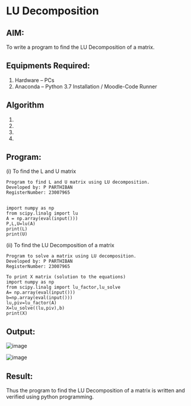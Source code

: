 # LU Decomposition 

## AIM:
To write a program to find the LU Decomposition of a matrix.

## Equipments Required:
1. Hardware – PCs
2. Anaconda – Python 3.7 Installation / Moodle-Code Runner

## Algorithm
1. 
2. 
3. 
4. 

## Program:
(i) To find the L and U matrix
```
Program to find L and U matrix using LU decomposition.
Developed by: P PARTHIBAN
RegisterNumber: 23007965


import numpy as np 
from scipy.linalg import lu
A = np.array(eval(input()))
P,L,U=lu(A)
print(L)
print(U)

```
(ii) To find the LU Decomposition of a matrix
```
Program to solve a matrix using LU decomposition.
Developed by: P PARTHIBAN
RegisterNumber: 23007965

To print X matrix (solution to the equations)
import numpy as np
from scipy.linalg import lu_factor,lu_solve
A= np.array(eval(input()))
b=np.array(eval(input()))
lu,piv=lu_factor(A)
X=lu_solve((lu,piv),b)
print(X)
```

## Output:
![image](https://github.com/23007965/LU-Decomposition/assets/138971238/4db23756-9ac4-465a-b7da-1fbb6c89be22)

![image](https://github.com/23007965/LU-Decomposition/assets/138971238/fe13ac1c-3dc7-4539-9b4f-c95aa8381c67)



## Result:
Thus the program to find the LU Decomposition of a matrix is written and verified using python programming.

